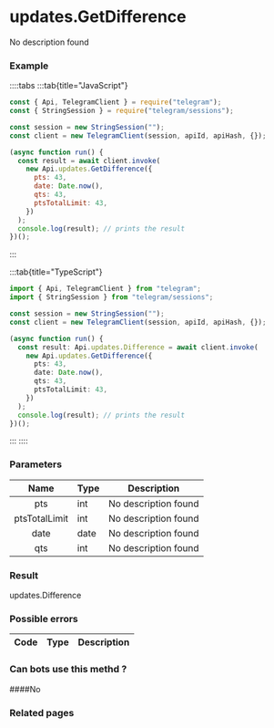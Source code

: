 # updates.GetDifference

No description found

### [](#example)Example

::::tabs
:::tab{title="JavaScript"}

```js
const { Api, TelegramClient } = require("telegram");
const { StringSession } = require("telegram/sessions");

const session = new StringSession("");
const client = new TelegramClient(session, apiId, apiHash, {});

(async function run() {
  const result = await client.invoke(
    new Api.updates.GetDifference({
      pts: 43,
      date: Date.now(),
      qts: 43,
      ptsTotalLimit: 43,
    })
  );
  console.log(result); // prints the result
})();
```

:::

:::tab{title="TypeScript"}

```ts
import { Api, TelegramClient } from "telegram";
import { StringSession } from "telegram/sessions";

const session = new StringSession("");
const client = new TelegramClient(session, apiId, apiHash, {});

(async function run() {
  const result: Api.updates.Difference = await client.invoke(
    new Api.updates.GetDifference({
      pts: 43,
      date: Date.now(),
      qts: 43,
      ptsTotalLimit: 43,
    })
  );
  console.log(result); // prints the result
})();
```

:::
::::

### [](#parameters)Parameters

|     Name      | Type | Description          |
| :-----------: | ---- | -------------------- |
|      pts      | int  | No description found |
| ptsTotalLimit | int  | No description found |
|     date      | date | No description found |
|      qts      | int  | No description found |

### [](#result)Result

updates.Difference

### [](#possible-errors)Possible errors

| Code | Type | Description |
| :--: | ---- | ----------- |

### [](#can-bots-use-this-method)Can bots use this methd ?

####No

### [](#related-pages)Related pages
